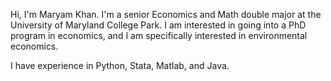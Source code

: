Hi, I'm Maryam Khan. I'm a senior Economics and Math double major at the University of Maryland College Park. I am interested in going into a PhD program in economics, and I am specifically interested in environmental economics. 

I have experience in Python, Stata, Matlab, and Java. 

<!---
maryamk03/maryamk03 is a ✨ special ✨ repository because its `README.md` (this file) appears on your GitHub profile.
You can click the Preview link to take a look at your changes.
--->
